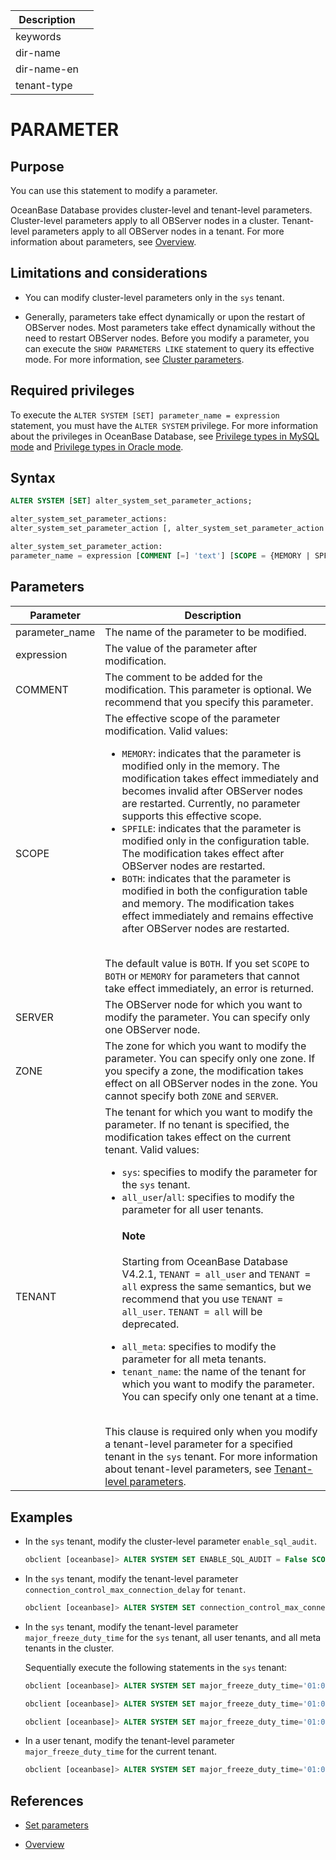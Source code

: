 | Description   |                 |
|---------------|-----------------|
| keywords      |                 |
| dir-name      |                 |
| dir-name-en   |                 |
| tenant-type   |                 |

# PARAMETER

## Purpose

You can use this statement to modify a parameter.

OceanBase Database provides cluster-level and tenant-level parameters. Cluster-level parameters apply to all OBServer nodes in a cluster. Tenant-level parameters apply to all OBServer nodes in a tenant. For more information about parameters, see [Overview](../../../../800.configuration-items-and-system-variables/000.configuration-items-and-system-variables-overview.md).

## Limitations and considerations

* You can modify cluster-level parameters only in the `sys` tenant.

* Generally, parameters take effect dynamically or upon the restart of OBServer nodes. Most parameters take effect dynamically without the need to restart OBServer nodes. Before you modify a parameter, you can execute the `SHOW PARAMETERS LIKE` statement to query its effective mode. For more information, see [Cluster parameters](../../../../../600.manage/100.cluster-management/200.cluster-configuration-items.md).

## Required privileges

To execute the `ALTER SYSTEM [SET] parameter_name = expression` statement, you must have the `ALTER SYSTEM` privilege. For more information about the privileges in OceanBase Database, see [Privilege types in MySQL mode](../../../../../600.manage/500.security-and-permissions/300.access-control/200.user-and-permission/200.permission-of-mysql-mode/100.permission-classification-of-mysql.md) and [Privilege types in Oracle mode](../../../../../600.manage/500.security-and-permissions/300.access-control/200.user-and-permission/300.permission-of-oracle-mode/000.permission-classification-of-oracle-mode.md).

## Syntax

```sql
ALTER SYSTEM [SET] alter_system_set_parameter_actions;

alter_system_set_parameter_actions:
alter_system_set_parameter_action [, alter_system_set_parameter_action...]

alter_system_set_parameter_action:
parameter_name = expression [COMMENT [=] 'text'] [SCOPE = {MEMORY | SPFILE | BOTH}] [SERVER [=] 'ip:port' | ZONE [=] 'zone_name' | TENANT [=] {sys | all_user | all | all_meta | tenant_name}]
```

## Parameters

| **Parameter** | **Description** |
|-----------------|-----------------------|
| parameter_name | The name of the parameter to be modified.  |
| expression | The value of the parameter after modification.  |
| COMMENT | The comment to be added for the modification. This parameter is optional. We recommend that you specify this parameter.  |
| SCOPE | The effective scope of the parameter modification. Valid values: <ul><li> `MEMORY`: indicates that the parameter is modified only in the memory. The modification takes effect immediately and becomes invalid after OBServer nodes are restarted. Currently, no parameter supports this effective scope. </li>   <li> `SPFILE`: indicates that the parameter is modified only in the configuration table. The modification takes effect after OBServer nodes are restarted. </li>   <li> `BOTH`: indicates that the parameter is modified in both the configuration table and memory. The modification takes effect immediately and remains effective after OBServer nodes are restarted. </li> </ul>  </br> The default value is `BOTH`. If you set `SCOPE` to `BOTH` or `MEMORY` for parameters that cannot take effect immediately, an error is returned.  |
| SERVER | The OBServer node for which you want to modify the parameter. You can specify only one OBServer node.  |
| ZONE | The zone for which you want to modify the parameter. You can specify only one zone. If you specify a zone, the modification takes effect on all OBServer nodes in the zone. You cannot specify both `ZONE` and `SERVER`.  |
| TENANT | The tenant for which you want to modify the parameter. If no tenant is specified, the modification takes effect on the current tenant. Valid values:<ul><li><code>sys</code>: specifies to modify the parameter for the `sys` tenant. </li> <li><code>all_user</code>/<code>all</code>: specifies to modify the parameter for all user tenants. <main id="notice" type='explain'><h4>Note</h4><p>Starting from OceanBase Database V4.2.1, <code>TENANT = all_user</code> and <code>TENANT = all</code> express the same semantics, but we recommend that you use <code>TENANT = all_user</code>. <code>TENANT = all</code> will be deprecated. </p></main></li> <li><code>all_meta</code>: specifies to modify the parameter for all meta tenants. </li> <li><code>tenant_name</code>: the name of the tenant for which you want to modify the parameter. You can specify only one tenant at a time. </li></ul></br>This clause is required only when you modify a tenant-level parameter for a specified tenant in the `sys` tenant. For more information about tenant-level parameters, see [Tenant-level parameters](../../../../800.configuration-items-and-system-variables/100.system-configuration-items/200.system-configuration-items-overview-list.md).  |

## Examples

* In the `sys` tenant, modify the cluster-level parameter `enable_sql_audit`.

   ```sql
   obclient [oceanbase]> ALTER SYSTEM SET ENABLE_SQL_AUDIT = False SCOPE = BOTH;
   ```

* In the `sys` tenant, modify the tenant-level parameter `connection_control_max_connection_delay` for `tenant`.

   ```sql
   obclient [oceanbase]> ALTER SYSTEM SET connection_control_max_connection_delay = 2147483646 TENANT = tenant;
   ```

* In the `sys` tenant, modify the tenant-level parameter `major_freeze_duty_time` for the `sys` tenant, all user tenants, and all meta tenants in the cluster.

   Sequentially execute the following statements in the `sys` tenant:

   ```sql
   obclient [oceanbase]> ALTER SYSTEM SET major_freeze_duty_time='01:00' TENANT = sys;
   ```

   ```sql
   obclient [oceanbase]> ALTER SYSTEM SET major_freeze_duty_time='01:00' TENANT = all_user;
   ```

   ```sql
   obclient [oceanbase]> ALTER SYSTEM SET major_freeze_duty_time='01:00' TENANT = all_meta;
   ```

* In a user tenant, modify the tenant-level parameter `major_freeze_duty_time` for the current tenant.

   ```sql
   obclient [oceanbase]> ALTER SYSTEM SET major_freeze_duty_time='01:00';
   ```

## References

* [Set parameters](../../../../200.system-management/200.configuration-management/200.set-parameters.md)

* [Overview](../../../../800.configuration-items-and-system-variables/000.configuration-items-and-system-variables-overview.md)
